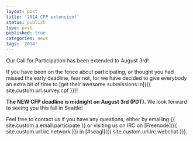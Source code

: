 ```yaml
---
layout: post
title: '2014 CFP extension!'
status: publish
type: post
published: true
categories: news
tags: '2014'
---
```


Our Call for Participation has been extended to August 3rd!

If you have been on the fence about participating, or thought you had missed
the early deadline, fear not, for we have decided to give everybody an extra bit
of time to [get their awesome submissions in]({{ site.custom.url.survey.cpf }})!

<strong>The NEW CFP deadline is midnight on August 3rd (PDT).</strong> We look
forward to seeing you this fall in Seattle!

Feel free to contact us if you have any questions, either by
emailing {{ site.custom.a.email.participate }}
or visiting us on IRC on
[Freenode]({{ site.custom.url.irc.network }}) in
[#seagl]({{ site.custom.url.irc.webchat }}).
